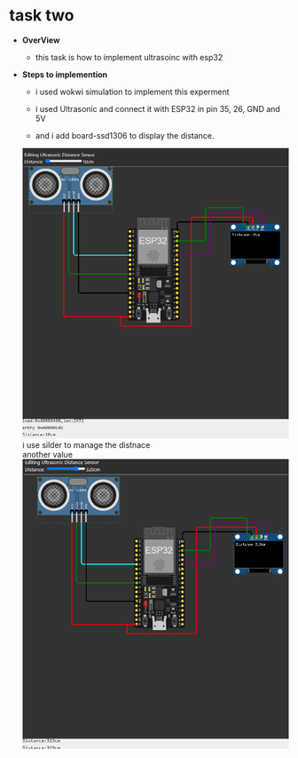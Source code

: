 # task two

* **OverView**  
    * this task is how to implement ultrasoinc with esp32

* **Steps to implemention**
    * i used wokwi simulation to implement this experment  

    * i used Ultrasonic and connect it with ESP32 in pin 35, 26, GND and 5V 

    * and i add board-ssd1306 to display the distance.  

    ![photo](./image1.png)  
    i use silder to manage the distnace  
    another value 
    ![photo](./image2.png)
